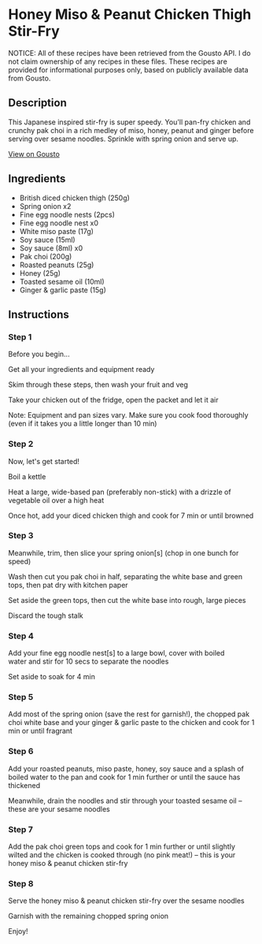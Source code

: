 # Honey Miso & Peanut Chicken Thigh Stir-Fry

NOTICE: All of these recipes have been retrieved from the Gousto API. I do not claim ownership of any recipes in these files. These recipes are provided for informational purposes only, based on publicly available data from Gousto.

## Description

This Japanese inspired stir-fry is super speedy. You'll pan-fry chicken and crunchy pak choi in a rich medley of miso, honey, peanut and ginger before serving over sesame noodles. Sprinkle with spring onion and serve up.

[View on Gousto](https://www.gousto.co.uk/recipes/cookbook/10-min-honey-miso-peanut-chicken-stir-fry)

## Ingredients

- British diced chicken thigh (250g)
- Spring onion x2
- Fine egg noodle nests (2pcs)
- Fine egg noodle nest x0
- White miso paste (17g)
- Soy sauce (15ml)
- Soy sauce (8ml) x0
- Pak choi (200g)
- Roasted peanuts (25g)
- Honey (25g)
- Toasted sesame oil (10ml)
- Ginger & garlic paste (15g)

## Instructions


### Step 1

Before you begin...

Get all your ingredients and equipment ready

Skim through these steps, then wash your fruit and veg

Take your chicken out of the fridge, open the packet and let it air

Note: Equipment and pan sizes vary. Make sure you cook food thoroughly (even if it takes you a little longer than 10 min)


### Step 2

Now, let's get started!

Boil a kettle

Heat a large, wide-based pan (preferably non-stick) with a drizzle of vegetable oil over a high heat

Once hot, add your diced chicken thigh and cook for 7 min or until browned


### Step 3

Meanwhile, trim, then slice your spring onion[s]<span class="text-danger"> </span>(chop in one bunch for speed)

Wash then cut you pak choi in half, separating the white base and green tops, then pat dry with kitchen paper

Set aside the green tops, then cut the white base into rough, large pieces

Discard the tough stalk


### Step 4

Add your fine egg noodle nest[s] to a large bowl, cover with boiled water and stir for 10 secs to separate the noodles

Set aside to soak for 4 min


### Step 5

Add most of the spring onion (save the rest for garnish!), the chopped pak choi white base and your ginger & garlic paste to the chicken and cook for 1 min or until fragrant


### Step 6

Add your roasted peanuts, miso paste, honey, soy sauce and a splash of boiled water to the pan and cook for 1 min further or until the sauce has thickened

Meanwhile, drain the noodles and stir through your toasted sesame oil – these are your sesame noodles


### Step 7

Add the pak choi green tops and cook for 1 min further or until slightly wilted and the chicken is cooked through (no pink meat!) – this is your honey miso & peanut chicken stir-fry

### Step 8

Serve the honey miso & peanut chicken stir-fry over the sesame noodles

Garnish with the remaining chopped spring onion

Enjoy!

